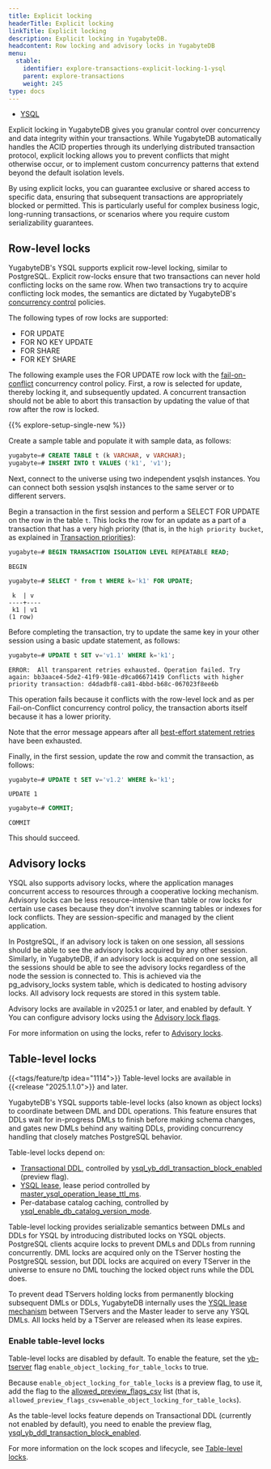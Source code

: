 ```yaml
---
title: Explicit locking
headerTitle: Explicit locking
linkTitle: Explicit locking
description: Explicit locking in YugabyteDB.
headcontent: Row locking and advisory locks in YugabyteDB
menu:
  stable:
    identifier: explore-transactions-explicit-locking-1-ysql
    parent: explore-transactions
    weight: 245
type: docs
---
```


<ul class="nav nav-tabs-alt nav-tabs-yb">

  <li >
    <a href="../explicit-locking/" class="nav-link active">
      <i class="icon-postgres" aria-hidden="true"></i>
      YSQL
    </a>
  </li>

</ul>

Explicit locking in YugabyteDB gives you granular control over concurrency and data integrity within your transactions. While YugabyteDB automatically handles the ACID properties through its underlying distributed transaction protocol, explicit locking allows you to prevent conflicts that might otherwise occur, or to implement custom concurrency patterns that extend beyond the default isolation levels.

By using explicit locks, you can guarantee exclusive or shared access to specific data, ensuring that subsequent transactions are appropriately blocked or permitted. This is particularly useful for complex business logic, long-running transactions, or scenarios where you require custom serializability guarantees.

## Row-level locks

YugabyteDB's YSQL supports explicit row-level locking, similar to PostgreSQL. Explicit row-locks ensure that two transactions can never hold conflicting locks on the same row. When two transactions try to acquire conflicting lock modes, the semantics are dictated by YugabyteDB's [concurrency control](../../../architecture/transactions/concurrency-control/) policies.

The following types of row locks are supported:

- FOR UPDATE
- FOR NO KEY UPDATE
- FOR SHARE
- FOR KEY SHARE

The following example uses the FOR UPDATE row lock with the [fail-on-conflict](../../../architecture/transactions/concurrency-control/#fail-on-conflict) concurrency control policy. First, a row is selected for update, thereby locking it, and subsequently updated. A concurrent transaction should not be able to abort this transaction by updating the value of that row after the row is locked.

{{% explore-setup-single-new %}}

Create a sample table and populate it with sample data, as follows:

```sql
yugabyte=# CREATE TABLE t (k VARCHAR, v VARCHAR);
yugabyte=# INSERT INTO t VALUES ('k1', 'v1');
```

Next, connect to the universe using two independent ysqlsh instances. You can connect both session ysqlsh instances to the same server or to different servers.

Begin a transaction in the first session and perform a SELECT FOR UPDATE on the row in the table `t`. This locks the row for an update as a part of a transaction that has a very high priority (that is, in the `high priority bucket`, as explained in [Transaction priorities](../../../architecture/transactions/transaction-priorities/)):

```sql
yugabyte=# BEGIN TRANSACTION ISOLATION LEVEL REPEATABLE READ;
```

```output
BEGIN
```

```sql
yugabyte=# SELECT * from t WHERE k='k1' FOR UPDATE;
```

```output
 k  | v
----+----
 k1 | v1
(1 row)
```

Before completing the transaction, try to update the same key in your other session using a basic update statement, as follows:

```sql
yugabyte=# UPDATE t SET v='v1.1' WHERE k='k1';
```

```output
ERROR:  All transparent retries exhausted. Operation failed. Try again: bb3aace4-5de2-41f9-981e-d9ca06671419 Conflicts with higher priority transaction: d4dadbf8-ca81-4bbd-b68c-067023f8ee6b
```

This operation fails because it conflicts with the row-level lock and as per Fail-on-Conflict concurrency control policy, the transaction aborts itself because it has a lower priority.

Note that the error message appears after all [best-effort statement retries](../../../architecture/transactions/concurrency-control/#best-effort-internal-retries-for-first-statement-in-a-transaction) have been exhausted.

Finally, in the first session, update the row and commit the transaction, as follows:

```sql
yugabyte=# UPDATE t SET v='v1.2' WHERE k='k1';
```

```output
UPDATE 1
```

```sql
yugabyte=# COMMIT;
```

```output
COMMIT
```

This should succeed.

## Advisory locks

YSQL also supports advisory locks, where the application manages concurrent access to resources through a cooperative locking mechanism. Advisory locks can be less resource-intensive than table or row locks for certain use cases because they don't involve scanning tables or indexes for lock conflicts. They are session-specific and managed by the client application.

In PostgreSQL, if an advisory lock is taken on one session, all sessions should be able to see the advisory locks acquired by any other session. Similarly, in YugabyteDB, if an advisory lock is acquired on one session, all the sessions should be able to see the advisory locks regardless of the node the session is connected to. This is achieved via the pg_advisory_locks system table, which is dedicated to hosting advisory locks. All advisory lock requests are stored in this system table.

Advisory locks are available in v2025.1 or later, and enabled by default. Y You can configure advisory locks using the [Advisory lock flags](../../../reference/configuration/yb-tserver/#advisory-lock-flags).

For more information on using the locks, refer to [Advisory locks](../../../architecture/transactions/concurrency-control/#advisory-locks).

## Table-level locks

{{<tags/feature/tp idea="1114">}} Table-level locks are available in {{<release "2025.1.1.0">}} and later.

YugabyteDB's YSQL supports table-level locks (also known as object locks) to coordinate between DML and DDL operations. This feature ensures that DDLs wait for in-progress DMLs to finish before making schema changes, and gates new DMLs behind any waiting DDLs, providing concurrency handling that closely matches PostgreSQL behavior.

Table-level locks depend on:

- [Transactional DDL](../transactional-ddl/), controlled by [ysql_yb_ddl_transaction_block_enabled](../transactional-ddl/#enable-transactional-ddl) (preview flag).
- [YSQL lease](../../../architecture/transactions/concurrency-control/#ysql-lease-mechanism), lease period controlled by [master_ysql_operation_lease_ttl_ms](../../../reference/configuration/yb-master/#master-ysql-operation-lease-ttl-ms).
- Per-database catalog caching, controlled by [ysql_enable_db_catalog_version_mode](../../../reference/configuration/yb-master/#ysql-enable-db-catalog-version-mode).

Table-level locking provides serializable semantics between DMLs and DDLs for YSQL by introducing distributed locks on YSQL objects. PostgreSQL clients acquire locks to prevent DMLs and DDLs from running concurrently. DML locks are acquired only on the TServer hosting the PostgreSQL session, but DDL locks are acquired on every TServer in the universe to ensure no DML touching the locked object runs while the DDL does.

To prevent dead TServers holding locks from permanently blocking subsequent DMLs or DDLs, YugabyteDB internally uses the [YSQL lease mechanism](../../../architecture/transactions/concurrency-control/#ysql-lease-mechanism) between TServers and the Master leader to serve any YSQL DMLs. All locks held by a TServer are released when its lease expires.

### Enable table-level locks

Table-level locks are disabled by default. To enable the feature, set the [yb-tserver](../../../reference/configuration/yb-tserver/) flag `enable_object_locking_for_table_locks` to true.

Because `enable_object_locking_for_table_locks` is a preview flag, to use it, add the flag to the [allowed_preview_flags_csv](../../../reference/configuration/yb-tserver/#allowed-preview-flags-csv) list (that is, `allowed_preview_flags_csv=enable_object_locking_for_table_locks`).

As the table-level locks feature depends on Transactional DDL (currently not enabled by default), you need to enable the preview flag, [ysql_yb_ddl_transaction_block_enabled](../transactional-ddl/#enable-transactional-ddl).

For more information on the lock scopes and lifecycle, see [Table-level locks](../../../architecture/transactions/concurrency-control/#table-level-locks).

